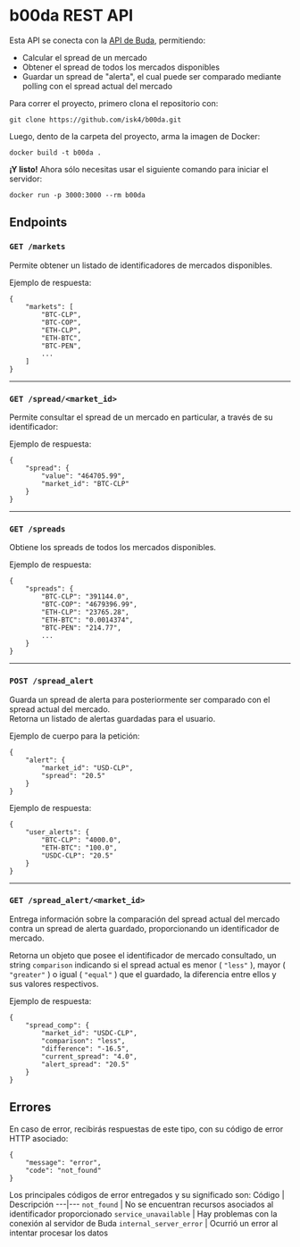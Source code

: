 # b00da REST API

Esta API se conecta con la [API de Buda](http://api.buda.com/), permitiendo:

* Calcular el spread de un mercado
* Obtener el spread de todos los mercados disponibles
* Guardar un spread de "alerta", el cual puede ser comparado mediante polling con el spread actual del mercado

Para correr el proyecto, primero clona el repositorio con:

    git clone https://github.com/isk4/b00da.git

Luego, dento de la carpeta del proyecto, arma la imagen de Docker:

    docker build -t b00da .

**¡Y listo!** Ahora sólo necesitas usar el siguiente comando para iniciar el servidor:

    docker run -p 3000:3000 --rm b00da

## Endpoints
### `GET /markets`

Permite obtener un listado de identificadores de mercados disponibles.

Ejemplo de respuesta:

```
{
    "markets": [
        "BTC-CLP",
        "BTC-COP",
        "ETH-CLP",
        "ETH-BTC",
        "BTC-PEN",
        ...
    ]
}
```
---

### `GET /spread/<market_id>`

Permite consultar el spread de un mercado en particular, a través de su identificador:

Ejemplo de respuesta:

```
{
    "spread": {
        "value": "464705.99",
        "market_id": "BTC-CLP"
    }
}
```
---

### `GET /spreads`

Obtiene los spreads de todos los mercados disponibles.

Ejemplo de respuesta:

```
{
    "spreads": {
        "BTC-CLP": "391144.0",
        "BTC-COP": "4679396.99",
        "ETH-CLP": "23765.28",
        "ETH-BTC": "0.0014374",
        "BTC-PEN": "214.77",
        ...
    }
}
```
---

### `POST /spread_alert`

Guarda un spread de alerta para posteriormente ser comparado con el spread actual del mercado.<br>Retorna un listado de alertas guardadas para el usuario.

Ejemplo de cuerpo para la petición:

```
{
    "alert": {
        "market_id": "USD-CLP",
        "spread": "20.5"
    }
}
```

Ejemplo de respuesta:

```
{
    "user_alerts": {
        "BTC-CLP": "4000.0",
        "ETH-BTC": "100.0",
        "USDC-CLP": "20.5"
    }
}
```
---

### `GET /spread_alert/<market_id>`

Entrega información sobre la comparación del spread actual del mercado contra un spread de alerta guardado, proporcionando un identificador de mercado.

Retorna un objeto que posee el identificador de mercado consultado, un string `comparison` indicando si el spread actual es menor ( `"less"` ), mayor ( `"greater"` ) o igual ( `"equal"` ) que el guardado, la diferencia entre ellos y sus valores respectivos.

Ejemplo de respuesta:

```
{
    "spread_comp": {
        "market_id": "USDC-CLP",
        "comparison": "less",
        "difference": "-16.5",
        "current_spread": "4.0",
        "alert_spread": "20.5"
    }
}
```

## Errores

En caso de error, recibirás respuestas de este tipo, con su código de error HTTP asociado:

```
{
    "message": "error",
    "code": "not_found"
}
```

Los principales códigos de error entregados y su significado son:
Código | Descripción
---|---
`not_found` | No se encuentran recursos asociados al identificador proporcionado
`service_unavailable` | Hay problemas con la conexión al servidor de Buda
`internal_server_error` | Ocurrió un error al intentar procesar los datos